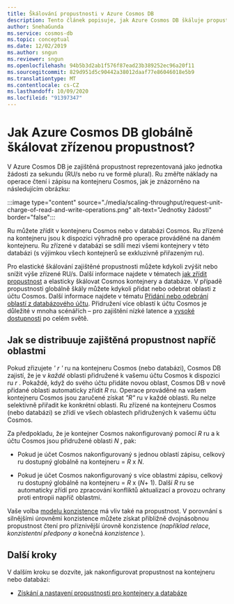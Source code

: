 ```yaml
---
title: Škálování propustnosti v Azure Cosmos DB
description: Tento článek popisuje, jak Azure Cosmos DB škáluje propustnost napříč různými oblastmi, ve kterých je účet Azure Cosmos zřízený.
author: SnehaGunda
ms.service: cosmos-db
ms.topic: conceptual
ms.date: 12/02/2019
ms.author: sngun
ms.reviewer: sngun
ms.openlocfilehash: 94b5b3d2ab1f576f87ead23b389252ec96a20f11
ms.sourcegitcommit: 829d951d5c90442a38012daaf77e86046018e5b9
ms.translationtype: MT
ms.contentlocale: cs-CZ
ms.lasthandoff: 10/09/2020
ms.locfileid: "91397347"
---
```

# <a name="how-does-azure-cosmos-db-globally-scale-the-provisioned-throughput"></a>Jak Azure Cosmos DB globálně škálovat zřízenou propustnost?

V Azure Cosmos DB je zajištěná propustnost reprezentovaná jako jednotka žádosti za sekundu (RU/s nebo ru ve formě plural). Ru změřte náklady na operace čtení i zápisu na kontejneru Cosmos, jak je znázorněno na následujícím obrázku:

:::image type="content" source="./media/scaling-throughput/request-unit-charge-of-read-and-write-operations.png" alt-text="Jednotky žádosti" border="false":::

Ru můžete zřídit v kontejneru Cosmos nebo v databázi Cosmos. Ru zřízené na kontejneru jsou k dispozici výhradně pro operace prováděné na daném kontejneru. Ru zřízené v databázi se sdílí mezi všemi kontejnery v této databázi (s výjimkou všech kontejnerů se exkluzivně přiřazeným ru).

Pro elastické škálování zajištěné propustnosti můžete kdykoli zvýšit nebo snížit výše zřízené RU/s. Další informace najdete v tématech [jak zřídit propustnost](set-throughput.md) a elasticky škálovat Cosmos kontejnery a databáze. V případě propustnosti globálně škály můžete kdykoli přidat nebo odebrat oblasti z účtu Cosmos. Další informace najdete v tématu [Přidání nebo odebrání oblastí z databázového účtu](how-to-manage-database-account.md#addremove-regions-from-your-database-account). Přidružení více oblastí k účtu Cosmos je důležité v mnoha scénářích – pro zajištění nízké latence a [vysoké dostupnosti](high-availability.md) po celém světě.

## <a name="how-provisioned-throughput-is-distributed-across-regions"></a>Jak se distribuuje zajištěná propustnost napříč oblastmi

Pokud zřizujete *' r '* ru na kontejneru Cosmos (nebo databázi), Cosmos DB zajistí, že je v *každé* oblasti přidružené k vašemu účtu Cosmos k dispozici ru *r* . Pokaždé, když do svého účtu přidáte novou oblast, Cosmos DB v nově přidané oblasti automaticky zřídit *R* ru. Operace prováděné na vašem kontejneru Cosmos jsou zaručené získat *"R"* ru v každé oblasti. Ru nelze selektivně přiřadit ke konkrétní oblasti. Ru zřízené na kontejneru Cosmos (nebo databázi) se zřídí ve všech oblastech přidružených k vašemu účtu Cosmos.

Za předpokladu, že je kontejner Cosmos nakonfigurovaný pomocí *R* ru a k účtu Cosmos jsou přidružené oblasti *N* , pak:

- Pokud je účet Cosmos nakonfigurovaný s jednou oblastí zápisu, celkový ru dostupný globálně na kontejneru = *R* x *N*.

- Pokud je účet Cosmos nakonfigurovaný s více oblastmi zápisu, celkový ru dostupný globálně na kontejneru = *R* x (*N*+ 1). Další *R* ru se automaticky zřídí pro zpracování konfliktů aktualizací a provozu ochrany proti entropii napříč oblastmi.

Vaše volba [modelu konzistence](consistency-levels.md) má vliv také na propustnost. V porovnání s silnějšími úrovněmi konzistence můžete získat přibližně dvojnásobnou propustnost čtení pro příznivější úrovně konzistence *(například* *relace*, *konzistentní předpony* *a* konečná *konzistence* ).

## <a name="next-steps"></a>Další kroky

V dalším kroku se dozvíte, jak nakonfigurovat propustnost na kontejneru nebo databázi:

* [Získání a nastavení propustnosti pro kontejnery a databáze](set-throughput.md) 

